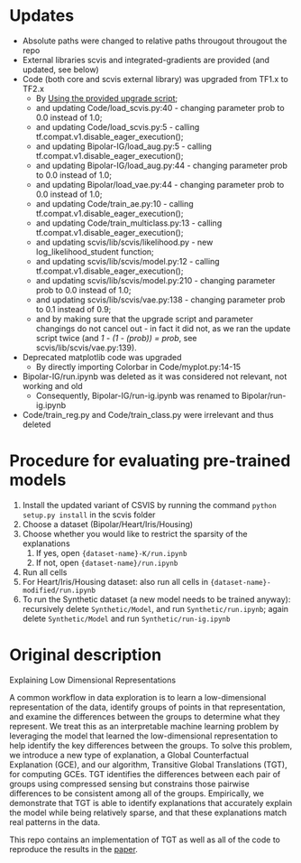 # Updates

  * Absolute paths were changed to relative paths througout througout the repo
  * External libraries scvis and integrated-gradients are provided (and updated, see below)
  * Code (both core and scvis external library) was upgraded from TF1.x to TF2.x
    * By [Using the provided upgrade script](https://www.tensorflow.org/guide/upgrade);
    * and updating Code/load_scvis.py:40 - changing parameter prob to 0.0 instead of 1.0;
    * and updating Code/load_scvis.py:5 - calling tf.compat.v1.disable_eager_execution();
    * and updating Bipolar-IG/load_aug.py:5 - calling tf.compat.v1.disable_eager_execution();
    * and updating Bipolar-IG/load_aug.py:44 - changing parameter prob to 0.0 instead of 1.0;
    * and updating Bipolar/load_vae.py:44 - changing parameter prob to 0.0 instead of 1.0;
    * and updating Code/train_ae.py:10 - calling tf.compat.v1.disable_eager_execution();
    * and updating Code/train_multiclass.py:13 - calling tf.compat.v1.disable_eager_execution();
    * and updating scvis/lib/scvis/likelihood.py - new log_likelihood_student function;
    * and updating scvis/lib/scvis/model.py:12 - calling tf.compat.v1.disable_eager_execution();
    * and updating scvis/lib/scvis/model.py:210 - changing parameter prob to 0.0 instead of 1.0;
    * and updating scvis/lib/scvis/vae.py:138 - changing parameter prob to 0.1 instead of 0.9;
    * and by making sure that the upgrade script and parameter changings do not cancel out - in fact it did not, as we ran the update script twice (and _1 - (1 - (prob)) = prob_, see scvis/lib/scvis/vae.py:139).
  * Deprecated matplotlib code was upgraded
    * By directly importing Colorbar in Code/myplot.py:14-15
  * Bipolar-IG/run.ipynb was deleted as it was considered not relevant, not working and old
    * Consequently, Bipolar-IG/run-ig.ipynb was renamed to Bipolar/run-ig.ipynb
  * Code/train_reg.py and Code/train_class.py were irrelevant and thus deleted
    
# Procedure for evaluating pre-trained models
  
  1. Install the updated variant of CSVIS by running the command `python setup.py install` in the scvis folder
  2. Choose a dataset (Bipolar/Heart/Iris/Housing)
  3. Choose whether you would like to restrict the sparsity of the explanations
      1. If yes, open `{dataset-name}-K/run.ipynb`
      2. If not, open `{dataset-name}/run.ipynb`
  4. Run all cells
  5. For Heart/Iris/Housing dataset: also run all cells in `{dataset-name}-modified/run.ipynb`
  6. To run the Synthetic dataset (a new model needs to be trained anyway): recursively delete `Synthetic/Model`, and run `Synthetic/run.ipynb`; again delete `Synthetic/Model` and run `Synthetic/run-ig.ipynb`

# Original description

Explaining Low Dimensional Representations

A common workflow in data exploration is to learn a low-dimensional representation of the data, identify groups of points in that representation, and examine the differences between the groups to determine what they represent. 
We treat this as an interpretable machine learning problem by leveraging the model that learned the low-dimensional representation to help identify the key differences between the groups. 
To solve this problem, we introduce a new type of explanation, a Global Counterfactual Explanation (GCE), and our algorithm, Transitive Global Translations (TGT), for computing GCEs. 
TGT identifies the differences between each pair of groups using compressed sensing but constrains those pairwise differences to be consistent among all of the groups.
Empirically, we demonstrate that TGT is able to identify explanations that accurately explain the model while being relatively sparse, and that these explanations match real patterns in the data.


This repo contains an implementation of TGT as well as all of the code to reproduce the results in the [paper](https://proceedings.icml.cc/book/2020/hash/ccbd8ca962b80445df1f7f38c57759f0).  
